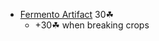 - [Fermento Artifact](https://hypixel-skyblock.fandom.com/wiki/Fermento_Artifact) 30☘
    * +30☘ when breaking crops